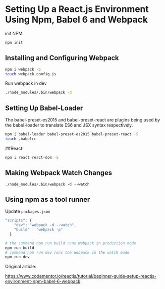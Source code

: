 # Setting Up a React.js Environment Using Npm, Babel 6 and Webpack

init NPM

```bash
npm init
```

## Installing and Configuring Webpack
```bash
npm i webpack -S
touch webpack.config.js
```

Run webpack in dev

```bash
./node_modules/.bin/webpack -d
```

## Setting Up Babel-Loader

The babel-preset-es2015 and babel-preset-react are plugins being used by the babel-loader to translate ES6 and JSX syntax respectively.

```bash
npm i babel-loader babel-preset-es2015 babel-preset-react -S
touch .babelrc
```

##React

```bash
npm i react react-dom -S
```

## Making Webpack Watch Changes

```
./node_modules/.bin/webpack -d --watch
```

## Using npm as a tool runner

Update `packages.json`

```js
"scripts": {
    "dev": "webpack -d --watch",
    "build" : "webpack -p"
  }
```


```bash
# the command npm run build runs Webpack in production mode
npm run build
# command npm run dev runs the Webpack in the watch mode
npm run dev
```



Original article:

https://www.codementor.io/reactjs/tutorial/beginner-guide-setup-reactjs-environment-npm-babel-6-webpack
